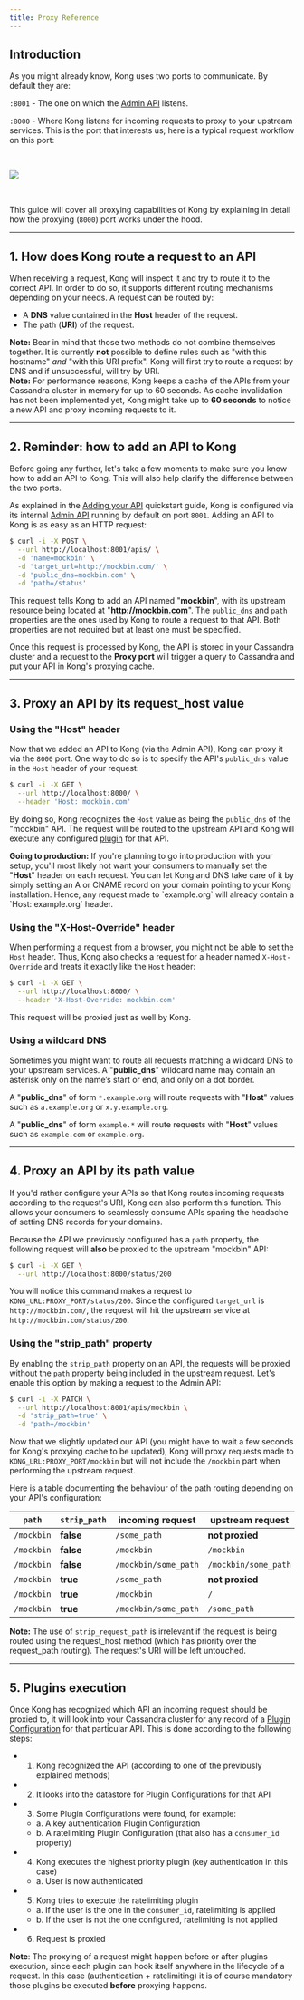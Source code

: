 ```yaml
---
title: Proxy Reference
---
```


## Introduction

As you might already know, Kong uses two ports to communicate. By default they are:

`:8001` - The one on which the [Admin API][API] listens.

`:8000` - Where Kong listens for incoming requests to proxy to your upstream services. This is the port that interests us; here is a typical request workflow on this port:

<br />

![](/assets/images/docs/kong-simple.png)

<br />

This guide will cover all proxying capabilities of Kong by explaining in detail how the proxying (`8000`) port works under the hood.

---

## 1. How does Kong route a request to an API

When receiving a request, Kong will inspect it and try to route it to the correct API. In order to do so, it supports different routing mechanisms depending on your needs. A request can be routed by:

- A **DNS** value contained in the **Host** header of the request.
- The path (**URI**) of the request.

<div class="alert alert-warning">
  <strong>Note:</strong> Bear in mind that those two methods do not combine themselves together. It is currently <b>not</b> possible to define rules such as "with this hostname" <i>and</i> "with this URI prefix". Kong will first try to route a request by DNS and if unsuccessful, will try by URI.
</div>

<div class="alert alert-warning">
  <strong>Note:</strong> For performance reasons, Kong keeps a cache of the APIs from your Cassandra cluster in memory for up to 60 seconds. As cache invalidation has not been implemented yet, Kong might take up to <strong>60 seconds</strong> to notice a new API and proxy incoming requests to it.
</div>

---

## 2. Reminder: how to add an API to Kong

Before going any further, let's take a few moments to make sure you know how to add an API to Kong. This will also help clarify the difference between the two ports.

As explained in the [Adding your API][adding-your-api] quickstart guide, Kong is configured via its internal [Admin API][API] running by default on port `8001`. Adding an API to Kong is as easy as an HTTP request:

```bash
$ curl -i -X POST \
  --url http://localhost:8001/apis/ \
  -d 'name=mockbin' \
  -d 'target_url=http://mockbin.com/' \
  -d 'public_dns=mockbin.com' \
  -d 'path=/status'
```

This request tells Kong to add an API named "**mockbin**", with its upstream resource being located at "**http://mockbin.com**". The `public_dns` and `path` properties are the ones used by Kong to route a request to that API. Both properties are not required but at least one must be specified.

Once this request is processed by Kong, the API is stored in your Cassandra cluster and a request to the **Proxy port** will trigger a query to Cassandra and put your API in Kong's proxying cache.

---

## 3. Proxy an API by its request_host value

### Using the "**Host**" header

Now that we added an API to Kong (via the Admin API), Kong can proxy it via the `8000` port. One way to do so is to specify the API's `public_dns` value in the `Host` header of your request:

```bash
$ curl -i -X GET \
  --url http://localhost:8000/ \
  --header 'Host: mockbin.com'
```

By doing so, Kong recognizes the `Host` value as being the `public_dns` of the "mockbin" API. The request will be routed to the upstream API and Kong will execute any configured [plugin][plugins] for that API.

<div class="alert alert-warning">
  <strong>Going to production:</strong> If you're planning to go into production with your setup, you'll most likely not want your consumers to manually set the "<strong>Host</strong>" header on each request. You can let Kong and DNS take care of it by simply setting an A or CNAME record on your domain pointing to your Kong installation. Hence, any request made to `example.org` will already contain a `Host: example.org` header.
</div>

### Using the "**X-Host-Override**" header

When performing a request from a browser, you might not be able to set the `Host` header. Thus, Kong also checks a request for a header named `X-Host-Override` and treats it exactly like the `Host` header:

```bash
$ curl -i -X GET \
  --url http://localhost:8000/ \
  --header 'X-Host-Override: mockbin.com'
```

This request will be proxied just as well by Kong.

### Using a wildcard DNS

Sometimes you might want to route all requests matching a wildcard DNS to your upstream services. A "**public_dns**" wildcard name may contain an asterisk only on the name’s start or end, and only on a dot border.

A "**public_dns**" of form `*.example.org` will route requests with "**Host**" values such as `a.example.org` or `x.y.example.org`.

A "**public_dns**" of form `example.*` will route requests with "**Host**" values such as `example.com` or `example.org`.

---

## 4. Proxy an API by its path value

If you'd rather configure your APIs so that Kong routes incoming requests according to the request's URI, Kong can also perform this function. This allows your consumers to seamlessly consume APIs sparing the headache of setting DNS records for your domains.

Because the API we previously configured has a `path` property, the following request will **also** be proxied to the upstream "mockbin" API:

```bash
$ curl -i -X GET \
  --url http://localhost:8000/status/200
```

You will notice this command makes a request to `KONG_URL:PROXY_PORT/status/200`. Since the configured `target_url` is `http://mockbin.com/`, the request will hit the upstream service at `http://mockbin.com/status/200`.

### Using the "**strip_path**" property

By enabling the `strip_path` property on an API, the requests will be proxied without the `path` property being included in the upstream request. Let's enable this option by making a request to the Admin API:

```bash
$ curl -i -X PATCH \
  --url http://localhost:8001/apis/mockbin \
  -d 'strip_path=true' \
  -d 'path=/mockbin'
```

Now that we slightly updated our API (you might have to wait a few seconds for Kong's proxying cache to be updated), Kong will proxy requests made to `KONG_URL:PROXY_PORT/mockbin` but will not include the `/mockbin` part when performing the upstream request.

Here is a table documenting the behaviour of the path routing depending on your API's configuration:

`path`      | `strip_path`   | incoming request       | upstream request
---         | ---            | ---                    | ---
`/mockbin`  | **false**      | `/some_path`           | **not proxied**
`/mockbin`  | **false**      | `/mockbin`             | `/mockbin`
`/mockbin`  | **false**      | `/mockbin/some_path`   | `/mockbin/some_path`
`/mockbin`  | **true**       | `/some_path`           | **not proxied**
`/mockbin`  | **true**       | `/mockbin`             | `/`
`/mockbin`  | **true**       | `/mockbin/some_path`   | `/some_path`

<div class="alert alert-warning">
  <strong>Note:</strong> The use of <code>strip_request_path</code> is irrelevant if the request is being routed using the request_host method (which has priority over the request_path routing). The request's URI will be left untouched.
</div>

---

## 5. Plugins execution

Once Kong has recognized which API an incoming request should be proxied to, it will look into your Cassandra cluster for any record of a [Plugin Configuration][plugin-configuration-object] for that particular API. This is done according to the following steps:

- 1. Kong recognized the API (according to one of the previously explained methods)
- 2. It looks into the datastore for Plugin Configurations for that API
- 3. Some Plugin Configurations were found, for example:
  - a. A key authentication Plugin Configuration
  - b. A ratelimiting Plugin Configuration (that also has a `consumer_id` property)
- 4. Kong executes the highest priority plugin (key authentication in this case)
  - a. User is now authenticated
- 5. Kong tries to execute the ratelimiting plugin
  - a. If the user is the one in the `consumer_id`, ratelimiting is applied
  - b. If the user is not the one configured, ratelimiting is not applied
- 6. Request is proxied

**Note**: The proxying of a request might happen before or after plugins execution, since each plugin can hook itself anywhere in the lifecycle of a request. In this case (authentication + ratelimiting) it is of course mandatory those plugins be executed **before** proxying happens.

[adding-your-api]: /{{page.kong_version}}/getting-started/adding-your-api
[API]: /{{page.kong_version}}/admin-api
[plugin-configuration-object]: /{{page.kong_version}}/admin-api#plugin-configuration-object
[plugins]: /plugins/
